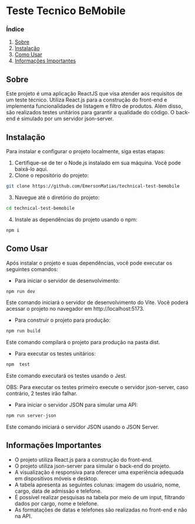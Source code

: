 # Teste Tecnico BeMobile

### Índice

1. [Sobre](#sobre)
2. [Instalação](#instalação)
3. [Como Usar](#como-usar)
4. [Informações Importantes](#informaçoes-importantes)

## Sobre

Este projeto é uma aplicação ReactJS que visa atender aos requisitos de um teste técnico. Utiliza React.js para a construção do front-end e implementa funcionalidades de listagem e filtro de produtos. Além disso, são realizados testes unitários para garantir a qualidade do código. O back-end é simulado por um servidor json-server.

## Instalação
Para instalar e configurar o projeto localmente, siga estas etapas:
1. Certifique-se de ter o Node.js instalado em sua máquina. Você pode baixá-lo aqui.
2. Clone o repositório do projeto:
```bash
git clone https://github.com/EmersonMatias/technical-test-bemobile
```
3. Navegue até o diretório do projeto:
```bash
cd technical-test-bemobile
```
4. Instale as dependências do projeto usando o npm:
```bash
npm i
```
## Como Usar
Após instalar o projeto e suas dependências, você pode executar os seguintes comandos:

* Para iniciar o servidor de desenvolvimento:
```bash
npm run dev
```
Este comando iniciará o servidor de desenvolvimento do Vite. Você poderá acessar o projeto no navegador em http://localhost:5173.

* Para construir o projeto para produção:
```bash
npm run build
```
Este comando compilará o projeto para produção na pasta dist.

* Para executar os testes unitários:
```bash
npm  test
```
Este comando executará os testes usando o Jest.

OBS: Para executar os testes primeiro execute o servidor json-server, caso contrário, 2 testes irão falhar.

* Para iniciar o servidor JSON para simular uma API:
```bash
npm run server-json
```
Este comando iniciará o servidor JSON usando o JSON Server.

## Informações Importantes
* O projeto utiliza React.js para a construção do front-end.
* O projeto utiliza json-server para simular o back-end do projeto.
* A visualização é responsiva para oferecer uma experiência adequada em dispositivos móveis e desktop.
* A tabela apresenta as seguintes colunas: imagem do usuário, nome, cargo, data de admissão e telefone.
* É possível realizar pesquisas na tabela por meio de um input, filtrando dados por cargo, nome e telefone.
* As formatações de datas e telefones são realizadas no front-end e não na API.

